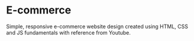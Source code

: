 # E-commerce
Simple, responsive e-commerce website design created using HTML, CSS and JS fundamentals with reference from Youtube.
